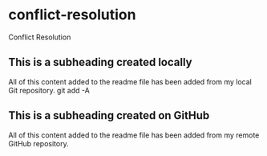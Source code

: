 # conflict-resolution
Conflict Resolution

## This is a subheading created locally

All of this content added to the readme file has been added from my local Git repository.
git add -A
## This is a subheading created on GitHub

All of this content added to the readme file has been added from my remote GitHub repository.